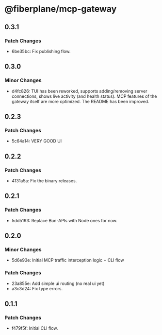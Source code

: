 # @fiberplane/mcp-gateway

## 0.3.1

### Patch Changes

- 6be35bc: Fix publishing flow.

## 0.3.0

### Minor Changes

- d4fc826: TUI has been reworked, supports adding/removing server connections, shows live activity (and health status). MCP features of the gateway itself are more optimized. The README has been improved.

## 0.2.3

### Patch Changes

- 5c64a14: VERY GOOD UI

## 0.2.2

### Patch Changes

- 4131a5a: Fix the binary releases.

## 0.2.1

### Patch Changes

- 5dd5193: Replace Bun-APIs with Node ones for now.

## 0.2.0

### Minor Changes

- 5d6e93e: Initial MCP traffic interception logic + CLI flow

### Patch Changes

- 23a855e: Add simple ui routing (no real ui yet)
- a3c3d24: Fix type errors.

## 0.1.1

### Patch Changes

- f479f5f: Initial CLI flow.
